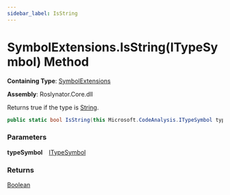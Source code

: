 ```yaml
---
sidebar_label: IsString
---
```


# SymbolExtensions\.IsString\(ITypeSymbol\) Method

**Containing Type**: [SymbolExtensions](../index.md)

**Assembly**: Roslynator\.Core\.dll

  
Returns true if the type is [String](https://docs.microsoft.com/en-us/dotnet/api/system.string)\.

```csharp
public static bool IsString(this Microsoft.CodeAnalysis.ITypeSymbol typeSymbol)
```

### Parameters

**typeSymbol** &ensp; [ITypeSymbol](https://docs.microsoft.com/en-us/dotnet/api/microsoft.codeanalysis.itypesymbol)

### Returns

[Boolean](https://docs.microsoft.com/en-us/dotnet/api/system.boolean)

